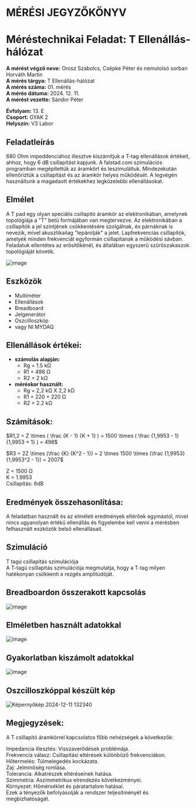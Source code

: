 # MÉRÉSI JEGYZŐKÖNYV
# Méréstechnikai Feladat: T Ellenállás-hálózat

**A mérést végző neve:** Orosz Szabolcs, Csépke Péter  és nemutolsó sorban Horváth Martin  
**A mérés tárgya:**  T Ellenállás-hálózat  
**A mérés száma:** 01. mérés  
**A mérés dátuma:** 2024. 12. 11.  
**A mérést vezette:** Sándor Péter  

**Évfolyam:** 13. E  
**Csoport:** GYAK 2  
**Helyszín:** V3 Labor  

## Feladatleírás  
680 Ohm impeddenciához illesztve kiszámítjuk a T-tag ellenállások értékeit, ahhoz, hogy 6 dB csillapítást kapjunk.
A falstad.com szimulációs programban megépítettük az áramkört és leszimuláltuk. Mindezekután ellenőriztük a csillapítást és az áramkör helyes működését.
A legvégén használtunk a magadaott értékekhez legközelebbi ellenállásokat.

## Elmélet
A T pad egy olyan speciális csillapító áramkör az elektronikában, amelynek topológiája a "T" betű formájában van megtervezve.
Az elektronikában a csillapítók a jel szintjének csökkentésére szolgálnak, és párnáknak is nevezik, mivel akusztikailag "lepárolják" a jelet. Lapfrekvenciás csillapítók, amelyek minden frekvenciát egyformán csillapítanak a működési sávban. Feladatuk ellentétes az erősítőkénél, és általában egyszerű szűrőszakaszok topológiáját követik.  

![image](https://github.com/user-attachments/assets/f8a050fe-b4bb-428d-aca4-6a32b5ef768d)  

## Eszközök  
  - Multiméter  
  - Ellenállások  
  - Breadboard  
  - Jelgenerátor  
  - Oszcilloszkóp  
  - vagy NI MYDAQ  

##  Ellenállások értékei:  
  - **számolás alapján:**  
    - Rg = 1.5 kΩ  
    - R1 = 498 Ω  
    - R2 = 2 kΩ  
  - **méréskor használt:**  
    - Rg = 2,2 kΩ X 2,2 kΩ  
    - R1 = 220 + 220 Ω 
    - R2 = 2.2 kΩ

## Számítások:

  $R1,2 = Z \times ( \frac {K - 1} {K + 1} ) = 1500 \times ( \frac {1,9953 - 1}  {1,9953 + 1} ) = 498$  
  
  $R3 = 2Z \times (\frac {K} {K^2 - 1}) = 2 \times 1500 \times (\frac {1,9953} {1,9953^2 - 1}) = 2007$  
  
  Z = 1500 Ω  
  K = 1.9953  
  Csillapítás: 6dB  
  
## Eredmények összehasonlítása: 
A feladatban használt és az elméleti eredmények eltérőek egymástól, mivel nincs ugyanolyan értékű ellenállás és figyelembe kell venni a mérésben felhasznált eszközök belső ellenállásait.


## Szimuláció
T tagú csillapítás szimulációja  
A T-tagú csillapítás szimulációja megmutatja, hogy a T-tag milyen hatékonyan csökkenti a rezgés amplitúdóját.  

## Breadboardon összerakott kapcsolás  
![image](https://github.com/user-attachments/assets/831ca6c4-4a58-4383-bc58-1cc7f7c5b499)

## Elméletben használt adatokkal

![image](https://github.com/user-attachments/assets/0503a83c-e624-4708-952e-9f4090244985)

## Gyakorlatban kiszámolt adatokkal

![image](https://github.com/user-attachments/assets/c217fba1-10b3-4275-9b3a-a2e50861495d)

## Oszcilloszkóppal készült kép

![Képernyőkép 2024-12-11 132340](https://github.com/user-attachments/assets/473fe8b5-d12a-427f-8c9c-4e72bb0e0265)



## Megjegyzések: 
A T csillapító áramkörrel kapcsolatos főbb nehézségek a következők:

Impedancia illesztés: Visszaverődések problémája.  
Frekvencia válasz: Csillapítási eltérések különböző frekvenciákon.  
Hőtermelés: Túlmelegedés kockázata.  
Zaj: Jelminőség romlása.  
Tolerancia: Alkatrészek eltéréseinek hatása.  
Szimmetria: Aszimmetrikus elrendezés következményei.  
Környezet: Hőmérséklet és páratartalom hatásai.  
Ezek a tényezők befolyásolják a rendszer teljesítményét és megbízhatóságát.  
<script async src="https://cdn.jsdelivr.net/npm/mathjax@2/MathJax.js?config=TeX-AMS_CHTML"></script>

